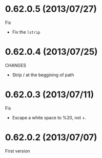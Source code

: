 # 0.62.0.5 (2013/07/27)

Fix

* Fix the `lstrip`

# 0.62.0.4 (2013/07/25)

CHANGES

* Strip / at the beggining of path

# 0.62.0.3 (2013/07/11)

Fix

* Escape a white space to %20, not +.

# 0.62.0.2 (2013/07/07)

First version


